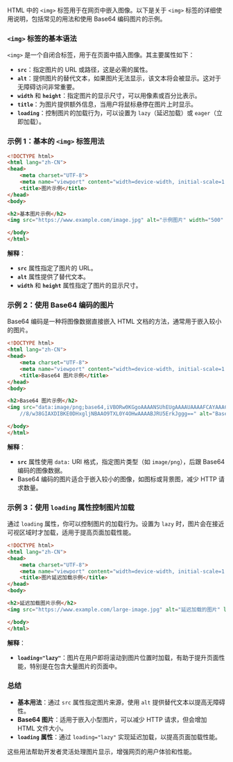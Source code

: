 HTML 中的 `<img>` 标签用于在网页中嵌入图像。以下是关于 `<img>` 标签的详细使用说明，包括常见的用法和使用 Base64 编码图片的示例。

### `<img>` 标签的基本语法

`<img>` 是一个自闭合标签，用于在页面中插入图像。其主要属性如下：

- **`src`**：指定图片的 URL 或路径，这是必需的属性。
- **`alt`**：提供图片的替代文本，如果图片无法显示，该文本将会被显示。这对于无障碍访问非常重要。
- **`width`** 和 **`height`**：指定图片的显示尺寸，可以用像素或百分比表示。
- **`title`**：为图片提供额外信息，当用户将鼠标悬停在图片上时显示。
- **`loading`**：控制图片的加载行为，可以设置为 `lazy`（延迟加载）或 `eager`（立即加载）。

### 示例 1：基本的 `<img>` 标签用法

```html
<!DOCTYPE html>
<html lang="zh-CN">
<head>
    <meta charset="UTF-8">
    <meta name="viewport" content="width=device-width, initial-scale=1.0">
    <title>图片示例</title>
</head>
<body>

<h2>基本图片示例</h2>
<img src="https://www.example.com/image.jpg" alt="示例图片" width="500" height="300">

</body>
</html>
```

**解释**：
- **`src`** 属性指定了图片的 URL。
- **`alt`** 属性提供了替代文本。
- **`width`** 和 **`height`** 属性指定了图片的显示尺寸。

### 示例 2：使用 Base64 编码的图片

Base64 编码是一种将图像数据直接嵌入 HTML 文档的方法，通常用于嵌入较小的图片。

```html
<!DOCTYPE html>
<html lang="zh-CN">
<head>
    <meta charset="UTF-8">
    <meta name="viewport" content="width=device-width, initial-scale=1.0">
    <title>Base64 图片示例</title>
</head>
<body>

<h2>Base64 图片示例</h2>
<img src="data:image/png;base64,iVBORw0KGgoAAAANSUhEUgAAAAUAAAAFCAYAAACNbyblAAAAHElEQVQI12P4
    //8/w38GIAXDIBKE0DHxgljNBAAO9TXL0Y4OHwAAAABJRU5ErkJggg==" alt="Base64 图片">

</body>
</html>
```

**解释**：
- **`src`** 属性使用 `data:` URI 格式，指定图片类型（如 `image/png`），后跟 Base64 编码的图像数据。
- Base64 编码的图片适合于嵌入较小的图像，如图标或背景图，减少 HTTP 请求数量。

### 示例 3：使用 `loading` 属性控制图片加载

通过 `loading` 属性，你可以控制图片的加载行为。设置为 `lazy` 时，图片会在接近可视区域时才加载，适用于提高页面加载性能。

```html
<!DOCTYPE html>
<html lang="zh-CN">
<head>
    <meta charset="UTF-8">
    <meta name="viewport" content="width=device-width, initial-scale=1.0">
    <title>图片延迟加载示例</title>
</head>
<body>

<h2>延迟加载图片示例</h2>
<img src="https://www.example.com/large-image.jpg" alt="延迟加载的图片" loading="lazy">

</body>
</html>
```

**解释**：
- **`loading="lazy"`**：图片在用户即将滚动到图片位置时加载，有助于提升页面性能，特别是在包含大量图片的页面中。

### 总结

- **基本用法**：通过 `src` 属性指定图片来源，使用 `alt` 提供替代文本以提高无障碍性。
- **Base64 图片**：适用于嵌入小型图片，可以减少 HTTP 请求，但会增加 HTML 文件大小。
- **`loading` 属性**：通过 `loading="lazy"` 实现延迟加载，以提高页面加载性能。

这些用法帮助开发者灵活处理图片显示，增强网页的用户体验和性能。